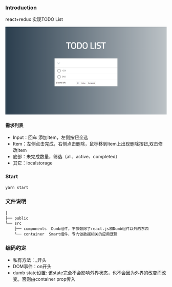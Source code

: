 ### Introduction
react+redux 实现TODO List

![](./public/image/demo.png)
#### 需求列表
* Input：回车 添加Item，左侧按钮全选
* Item：左侧点击完成，右侧点击删除，鼠标移到Item上出现删除按钮,双击修改Item
* 底部：未完成数量，筛选（all、active、completed）
* 其它：localstorage

### Start
```
yarn start
```

### 文件说明
```
│     
├── public
└── src
    ├── components  Dumb组件，不依赖除了react.js和Dumb组件以外的东西
    └── container  Smart组件，专门做数据相关的应用逻辑
```

### 编码约定
* 私有方法：_开头
* DOM事件：on开头
* dumb state设置: 该state完全不会影响外界状态，也不会因为外界的改变而改变。否则由container prop传入